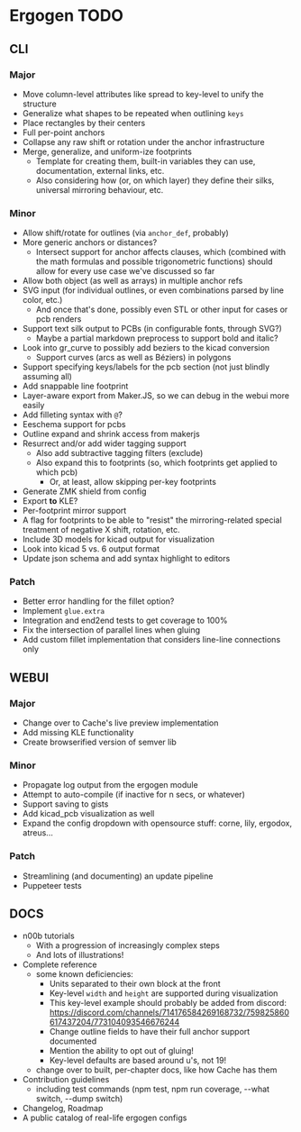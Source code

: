 # Ergogen TODO



## CLI

### Major

- Move column-level attributes like spread to key-level to unify the structure
- Generalize what shapes to be repeated when outlining `keys`
- Place rectangles by their centers
- Full per-point anchors
- Collapse any raw shift or rotation under the anchor infrastructure
- Merge, generalize, and uniform-ize footprints
    - Template for creating them, built-in variables they can use, documentation, external links, etc.
    - Also considering how (or, on which layer) they define their silks, universal mirroring behaviour, etc.

### Minor

- Allow shift/rotate for outlines (via `anchor_def`, probably)
- More generic anchors or distances?
    - Intersect support for anchor affects clauses, which (combined with the math formulas and possible trigonometric functions) should allow for every use case we've discussed so far
- Allow both object (as well as arrays) in multiple anchor refs
- SVG input (for individual outlines, or even combinations parsed by line color, etc.)
    - And once that's done, possibly even STL or other input for cases or pcb renders
- Support text silk output to PCBs (in configurable fonts, through SVG?)
    - Maybe a partial markdown preprocess to support bold and italic?
- Look into gr_curve to possibly add beziers to the kicad conversion
    - Support curves (arcs as well as Béziers) in polygons
- Support specifying keys/labels for the pcb section (not just blindly assuming all)
- Add snappable line footprint
- Layer-aware export from Maker.JS, so we can debug in the webui more easily
- Add filleting syntax with `@`?
- Eeschema support for pcbs
- Outline expand and shrink access from makerjs
- Resurrect and/or add wider tagging support
    - Also add subtractive tagging filters (exclude)
    - Also expand this to footprints (so, which footprints get applied to which pcb)
        - Or, at least, allow skipping per-key footprints
- Generate ZMK shield from config
- Export **to** KLE?
- Per-footprint mirror support
- A flag for footprints to be able to "resist" the mirroring-related special treatment of negative X shift, rotation, etc.
- Include 3D models for kicad output for visualization
- Look into kicad 5 vs. 6 output format
- Update json schema and add syntax highlight to editors


### Patch

- Better error handling for the fillet option?
- Implement `glue.extra`
- Integration and end2end tests to get coverage to 100%
- Fix the intersection of parallel lines when gluing
- Add custom fillet implementation that considers line-line connections only



## WEBUI

### Major

- Change over to Cache's live preview implementation
- Add missing KLE functionality
- Create browserified version of semver lib

### Minor

- Propagate log output from the ergogen module
- Attempt to auto-compile (if inactive for n secs, or whatever)
- Support saving to gists
- Add kicad_pcb visualization as well
- Expand the config dropdown with opensource stuff: corne, lily, ergodox, atreus...

### Patch

- Streamlining (and documenting) an update pipeline
- Puppeteer tests



## DOCS

- n00b tutorials
    - With a progression of increasingly complex steps
    - And lots of illustrations!
- Complete reference
    - some known deficiencies:
        - Units separated to their own block at the front
        - Key-level `width` and `height` are supported during visualization
        - This key-level example should probably be added from discord: https://discord.com/channels/714176584269168732/759825860617437204/773104093546676244
        - Change outline fields to have their full anchor support documented
        - Mention the ability to opt out of gluing!
        - Key-level defaults are based around u's, not 19!
    - change over to built, per-chapter docs, like how Cache has them
- Contribution guidelines
    - including test commands (npm test, npm run coverage, --what switch, --dump switch)
- Changelog, Roadmap
- A public catalog of real-life ergogen configs










